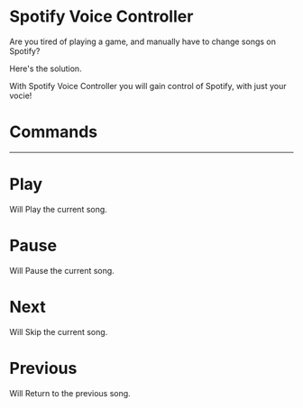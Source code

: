 # Spotify Voice Controller

Are you tired of playing a game, and manually have to change songs on Spotify?

Here's the solution.

With Spotify Voice Controller you will gain control of Spotify, with just your vocie!

# Commands
------------------------------------------------------------------------------------------------------------------------------------------

# Play

Will Play the current song.

# Pause

Will Pause the current song.

# Next

Will Skip the current song.

# Previous

Will Return to the previous song.


